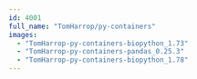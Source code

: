 ```yaml
---
id: 4001
full_name: "TomHarrop/py-containers"
images: 
  - "TomHarrop-py-containers-biopython_1.73"
  - "TomHarrop-py-containers-pandas_0.25.3"
  - "TomHarrop-py-containers-biopython_1.78"
---
```

